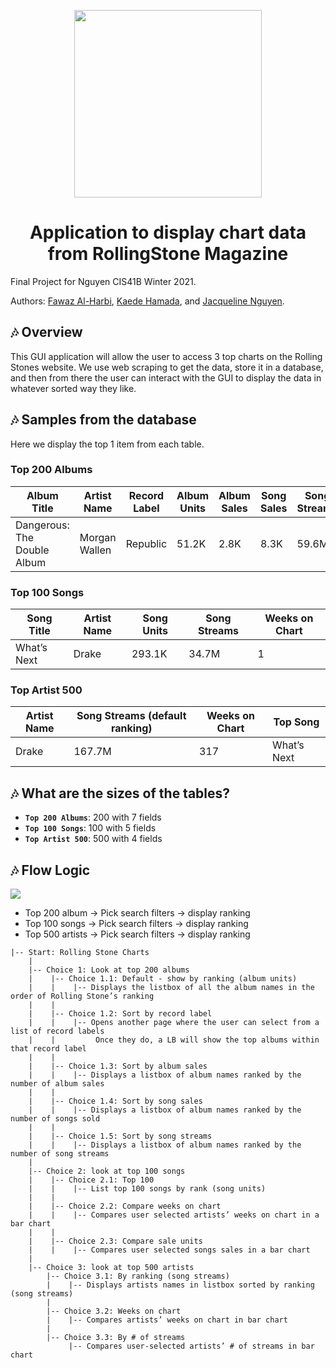 
<div>
  <p align="center">
    <img width="300" src="https://cdn.worldvectorlogo.com/logos/rolling-stone-1.svg"></img>
  </p>
  <h1 align="center">
    Application to display chart data from RollingStone Magazine
  </h1>
</div>

Final Project for Nguyen CIS41B Winter 2021. 

Authors: [Fawaz Al-Harbi](https://github.com/monsieurCat), [Kaede Hamada](https://github.com/KaeMaple9), and [Jacqueline Nguyen](https://github.com/jacquelinennguyen).

## 🎶 Overview
This GUI application will allow the user to access 3 top charts on the Rolling Stones website. We use web scraping to get the data, store it in a database, and then from there the user can interact with the GUI to display the data in whatever sorted way they like.

## 🎶 Samples from the database
Here we display the top 1 item from each table.

### Top 200 Albums
| Album Title | Artist Name | Record Label | Album Units | Album Sales | Song Sales | Song Streams |
| --- | --- | --- | --- | --- | --- | --- |
| Dangerous: The Double Album | Morgan Wallen | Republic | 51.2K | 2.8K | 8.3K | 59.6M |

### Top 100 Songs
| Song Title | Artist Name | Song Units | Song Streams | Weeks on Chart |
| --- | --- | --- | --- | --- |
| What’s Next | Drake | 293.1K | 34.7M | 1 |

### Top Artist 500
| Artist Name | Song Streams (default ranking) | Weeks on Chart | Top Song |
| --- | --- | --- | --- |
| Drake | 167.7M | 317 | What’s Next |

## 🎶 What are the sizes of the tables? 
* **`Top 200 Albums`**: 200 with 7 fields
* **`Top 100 Songs`**: 100 with 5 fields
* **`Top Artist 500`**: 500 with 4 fields

## 🎶 Flow Logic
![](https://i.imgur.com/tRpLwh1.png)

* Top 200 album -> Pick search filters -> display ranking
* Top 100 songs -> Pick search filters -> display ranking
* Top 500 artists -> Pick search filters -> display ranking

```
|-- Start: Rolling Stone Charts
    |
    |-- Choice 1: Look at top 200 albums
    |    |-- Choice 1.1: Default - show by ranking (album units)
    |    |    |-- Displays the listbox of all the album names in the order of Rolling Stone’s ranking
    |    |
    |    |-- Choice 1.2: Sort by record label
    |    |    |-- Opens another page where the user can select from a list of record labels 
    |    |         Once they do, a LB will show the top albums within that record label
    |    |
    |    |-- Choice 1.3: Sort by album sales
    |    |    |-- Displays a listbox of album names ranked by the number of album sales
    |    |
    |    |-- Choice 1.4: Sort by song sales
    |    |    |-- Displays a listbox of album names ranked by the number of songs sold
    |    |
    |    |-- Choice 1.5: Sort by song streams
    |    |    |-- Displays a listbox of album names ranked by the number of song streams
    |
    |-- Choice 2: look at top 100 songs
    |    |-- Choice 2.1: Top 100
    |    |    |-- List top 100 songs by rank (song units)
    |    |          
    |    |-- Choice 2.2: Compare weeks on chart
    |    |    |-- Compares user selected artists’ weeks on chart in a bar chart
    |    |
    |    |-- Choice 2.3: Compare sale units
    |    |    |-- Compares user selected songs sales in a bar chart
    |
    |-- Choice 3: look at top 500 artists
        |-- Choice 3.1: By ranking (song streams)
        |    |-- Displays artists names in listbox sorted by ranking (song streams)
        |
        |-- Choice 3.2: Weeks on chart
        |    |-- Compares artists’ weeks on chart in bar chart
        |
        |-- Choice 3.3: By # of streams
             |-- Compares user-selected artists’ # of streams in bar chart
```

